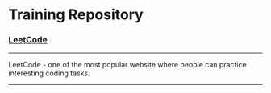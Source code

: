    Training Repository 
   =
   ### [LeetCode](https://leetcode.com/problemset/all/)

---------------------------------------------------------------------------------------------------
LeetCode - one of the most popular website where people can practice interesting coding tasks.
  
---------------------------------------------------------------------------------------------------
